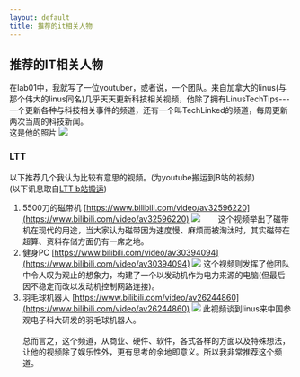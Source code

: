 ```yaml
---
layout: default
title: 推荐的it相关人物
---
```


## 推荐的IT相关人物
在lab01中，我就写了一位youtuber，或者说，一个团队。来自加拿大的linus(与那个伟大的linus同名)几乎天天更新科技相关视频，他除了拥有LinusTechTips---一个更新各种与科技相关事件的频道，还有一个叫TechLinked的频道，每周更新两次当周的科技新闻。<br>
这是他的照片
![](http://nairobiwire.com/wp-content/uploads/2016/11/linus.jpg)

### LTT
以下推荐几个我认为比较有意思的视频。(为youtube搬运到B站的视频) <br>
(以下讯息取自[LTT b站搬运](https://space.bilibili.com/12434430/#/))<br>
1. 5500刀的磁带机 [https://www.bilibili.com/video/av32596220](https://www.bilibili.com/video/av32596220)
![](http://i1.hdslb.com/bfs/archive/a27d175441724a0c28bce9c86fe8487a9f280730.jpg)
　　这个视频举出了磁带机在现代的用途，当大家认为磁带因为速度慢、麻烦而被淘汰时，其实磁带在超算、资料存储方面仍有一席之地。
2. 健身PC [https://www.bilibili.com/video/av30394094](https://www.bilibili.com/video/av30394094)
![](http://i0.hdslb.com/bfs/archive/183ea12565e6148a73c3b5e35ccad6f3afa998fb.jpg)
    这个视频则发挥了他团队中令人叹为观止的想象力，构建了一个以发动机作为电力来源的电脑(但最后因不稳定而改以发动机控制网路连接)。
3. 羽毛球机器人 [https://www.bilibili.com/video/av26244860](https://www.bilibili.com/video/av26244860)
![](http://i2.hdslb.com/bfs/archive/a09d83a59192e01d57e8e2db935108827017326b.jpg)
    此视频谈到linus来中国参观电子科大研发的羽毛球机器人。<br>
    <br>
    总而言之，这个频道，从商业、硬件、软件，各式各样的方面以及特殊想法，让他的视频除了娱乐性外，更有思考的余地即意义。所以我非常推荐这个频道。
